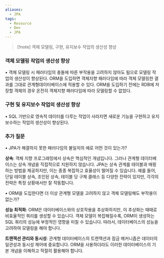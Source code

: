 ```yaml
---
aliases:
  - JPA
tags:
  - Resource
  - Dev
  - JPA
---
```




>[!note] 객체 모델링, 구현, 유지보수 작업의 생산성 향상

###  객체 모델링 작업의 생산성 향상
• 객체 모델링 시 패러다임의 충돌에 따른 부작용을 고려하지 않아도 됨으로 모델링 작업의 생산성이 향상된다. ORM을 도입하면 객체지향 패러다임에 따라 객체 모델링한 결과를 그대로 관계형데이터베이스에 적용할 수 있다. ORM을 도입하기 전에는 RDB에 저장할 객체의 경우 온전히 객체지향 패러다임에 따라 모델링할 수 없었다.

###  구현 및 유지보수 작업의 생산성 향상

• SQL 기반으로 영속적 데이터를 다루는 작업이 사라지면 새로운 기능을 구현하고 유지보수하는 작업의 생산성이 향상된다.

###  추가 질문
• JPA가 해결하지 못한 패러다임의 불일치의 예로 어떤 것이 있는가?

**상속**: 객체 지향 프로그래밍에서 상속은 핵심적인 개념입니다. 그러나 관계형 데이터베이스는 상속 개념을 직접적으로 지원하지 않습니다. JPA는 상속 관계를 테이블과 매핑하는 방법을 제공하지만, 이는 종종 복잡하고 효율성이 떨어질 수 있습니다. 예를 들어, 단일 테이블 상속, 조인된 상속, 테이블 당 구체 클래스 등 다양한 전략이 있지만, 각각의 전략은 특정 상황에서만 잘 작동합니다.

• ORM을 도입한다면 더 이상 관계형 모델을 고려하지 않고 객체 모델링해도 부작용이 없는가?

**성능 최적화**: ORM은 데이터베이스와의 상호작용을 추상화하지만, 이 추상화는 때때로 비효율적인 쿼리를 생성할 수 있습니다. 객체 모델이 복잡해질수록, ORM이 생성하는 SQL 쿼리의 성능에 부정적인 영향을 미칠 수 있습니다. 따라서, 데이터베이스의 성능을 고려하여 모델링을 해야 합니다.

**트랜잭션 관리와 동시성**: 관계형 데이터베이스의 트랜잭션과 잠금 메커니즘은 데이터의 일관성과 동시성 제어에 중요합니다. ORM을 사용하더라도 이러한 데이터베이스의 기본 개념을 이해하고 적절히 활용해야 합니다.